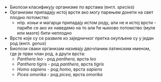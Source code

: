- Биолози класификују организме по врстама (енгл. *species*)
- Организми припадају истој врсти ако могу парењем донети на свет плодно потомство
	- нпр. коњи и магарци припадају истом роду, али не и истој врсти - париће се ако их наведемо на то али ће њихово потомство (муле или мазге) бити неплодно
- Врсте које су се развиле из заједничког претка окупљене су у један род (енгл. *genus*)
- Биолози сваки организам називају двочланим латинским именом, где је први члан род, а други врста:
	- *Panthera leo* - род *panthera*, врста *leo*
	- *Panthera tigris* - род *panthera*, врста *tigris*
	- *Homo sapiens* - род *homo*, врста *sapiens*
	- *Picea omorika* - род *picea*, врста *omorika*
